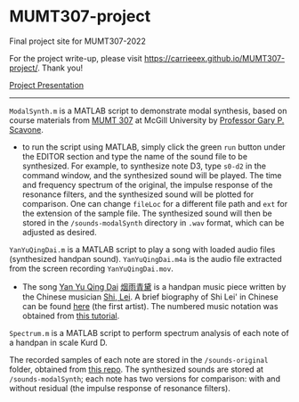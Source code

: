 # MUMT307-project
Final project site for MUMT307-2022

For the project write-up, please visit https://carrieeex.github.io/MUMT307-project/. Thank you!

[Project Presentation](https://youtu.be/LZoAJ-NvjZ8)

***

`ModalSynth.m` is a MATLAB script to demonstrate modal synthesis, based on course materials from [MUMT 307](https://www.music.mcgill.ca/~gary/307/) at McGill University by [Professor Gary P. Scavone](http://www.music.mcgill.ca/~gary/).

- to run the script using MATLAB, simply click the green `run` button under the EDITOR section and type the name of the sound file to be synthesized. For example, to synthesize note D3, type `s0-d2` in the command window, and the synthesized sound will be played. The time and frequency spectrum of the original, the impulse response of the resonance filters, and the synthesized sound will be plotted for comparison. One can change `fileLoc` for a different file path and `ext` for the extension of the sample file. The synthesized sound will then be stored in the `/sounds-modalSynth` directory in `.wav` format, which can be adjusted as desired.

`YanYuQingDai.m` is a MATLAB script to play a song with loaded audio files (synthesized handpan sound). `YanYuQingDai.m4a` is the audio file extracted from the screen recording `YanYuQingDai.mov`.

- The song [Yan Yu Qing Dai](https://www.youtube.com/watch?v=PhtP8YuxzAQ) [烟雨青黛](https://www.ximalaya.com/yinyue/14671846/80535737) is a handpan music piece written by the Chinese musician [Shi, Lei](https://slwmy.bandcamp.com/). A brief biography of Shi Lei' in Chinese can be found [here](http://www.xuansoundhandpan.com/artist.asp) (the first artist). The numbered music notation was obtained from [this tutorial](https://www.bilibili.com/video/BV1Zk4y1r75d?share_source=copy_web).

`Spectrum.m` is a MATLAB script to perform spectrum analysis of each note of a handpan in scale Kurd D.

The recorded samples of each note are stored in the `/sounds-original` folder, obtained from [this repo](https://github.com/bel0v/handpan/tree/gh-pages/src/sounds/samples-pan_backup). The synthesized sounds are stored at `/sounds-modalSynth`; each note has two versions for comparison: with and without residual (the impulse response of resonance filters).